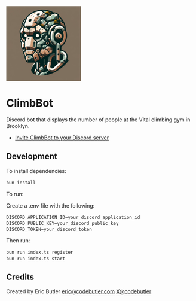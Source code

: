 <img src="logo.png" width="200">

# ClimbBot

Discord bot that displays the number of people at the Vital climbing gym in Brooklyn.

* [Invite ClimbBot to your Discord server](https://discord.com/oauth2/authorize?client_id=1216457310906617886&permissions=2147483648&scope=bot+applications.commands)


## Development

To install dependencies:

```bash
bun install
```

To run:

Create a .env file with the following:

```
DISCORD_APPLICATION_ID=your_discord_application_id
DISCORD_PUBLIC_KEY=your_discord_public_key
DISCORD_TOKEN=your_discord_token
```

Then run:


```bash
bun run index.ts register
bun run index.ts start
```

## Credits

Created by Eric Butler <eric@codebutler.com> [X@codebutler](https://x.com/@codebutler)
